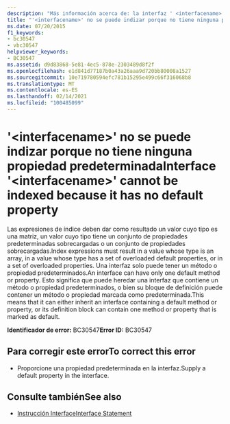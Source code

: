 ```yaml
---
description: "Más información acerca de: la interfaz ' <interfacename> ' no se puede indizar porque no tiene ninguna propiedad predeterminada"
title: "'<interfacename>' no se puede indizar porque no tiene ninguna propiedad predeterminada"
ms.date: 07/20/2015
f1_keywords:
- bc30547
- vbc30547
helpviewer_keywords:
- BC30547
ms.assetid: d9d83868-5e81-4ec5-878e-2303489d8f2f
ms.openlocfilehash: e1d841d77187b0a43a26aaa9d720bb80008a1527
ms.sourcegitcommit: 10e719780594efc781b15295e499c66f316068b8
ms.translationtype: MT
ms.contentlocale: es-ES
ms.lasthandoff: 02/14/2021
ms.locfileid: "100485099"
---
```

# <a name="interface-interfacename-cannot-be-indexed-because-it-has-no-default-property"></a><span data-ttu-id="e58c0-103">'\<interfacename>' no se puede indizar porque no tiene ninguna propiedad predeterminada</span><span class="sxs-lookup"><span data-stu-id="e58c0-103">Interface '\<interfacename>' cannot be indexed because it has no default property</span></span>

<span data-ttu-id="e58c0-104">Las expresiones de índice deben dar como resultado un valor cuyo tipo es una matriz, un valor cuyo tipo tiene un conjunto de propiedades predeterminadas sobrecargadas o un conjunto de propiedades sobrecargadas.</span><span class="sxs-lookup"><span data-stu-id="e58c0-104">Index expressions must result in a value whose type is an array, in a value whose type has a set of overloaded default properties, or in a set of overloaded properties.</span></span> <span data-ttu-id="e58c0-105">Una interfaz solo puede tener un método o propiedad predeterminados.</span><span class="sxs-lookup"><span data-stu-id="e58c0-105">An interface can have only one default method or property.</span></span> <span data-ttu-id="e58c0-106">Esto significa que puede heredar una interfaz que contiene un método o propiedad predeterminados, o bien su bloque de definición puede contener un método o propiedad marcada como predeterminada.</span><span class="sxs-lookup"><span data-stu-id="e58c0-106">This means that it can either inherit an interface containing a default method or property, or its definition block can contain one method or property that is marked as default.</span></span>  
  
 <span data-ttu-id="e58c0-107">**Identificador de error:** BC30547</span><span class="sxs-lookup"><span data-stu-id="e58c0-107">**Error ID:** BC30547</span></span>  
  
## <a name="to-correct-this-error"></a><span data-ttu-id="e58c0-108">Para corregir este error</span><span class="sxs-lookup"><span data-stu-id="e58c0-108">To correct this error</span></span>  
  
- <span data-ttu-id="e58c0-109">Proporcione una propiedad predeterminada en la interfaz.</span><span class="sxs-lookup"><span data-stu-id="e58c0-109">Supply a default property in the interface.</span></span>  
  
## <a name="see-also"></a><span data-ttu-id="e58c0-110">Consulte también</span><span class="sxs-lookup"><span data-stu-id="e58c0-110">See also</span></span>

- [<span data-ttu-id="e58c0-111">Instrucción Interface</span><span class="sxs-lookup"><span data-stu-id="e58c0-111">Interface Statement</span></span>](../language-reference/statements/interface-statement.md)
